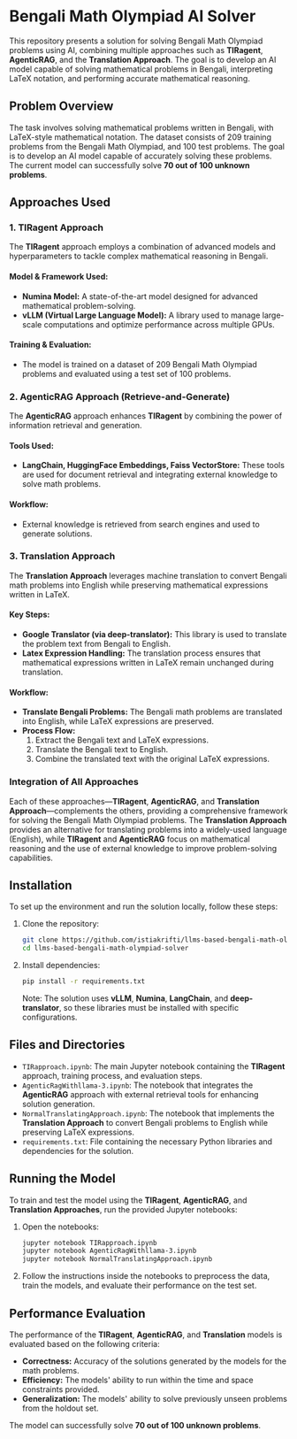 
# Bengali Math Olympiad AI Solver 

This repository presents a solution for solving Bengali Math Olympiad problems using AI, combining multiple approaches such as **TIRagent**, **AgenticRAG**, and the **Translation Approach**. The goal is to develop an AI model capable of solving mathematical problems in Bengali, interpreting LaTeX notation, and performing accurate mathematical reasoning.

## Problem Overview

The task involves solving mathematical problems written in Bengali, with LaTeX-style mathematical notation. The dataset consists of 209 training problems from the Bengali Math Olympiad, and 100 test problems. The goal is to develop an AI model capable of accurately solving these problems. The current model can successfully solve **70 out of 100 unknown problems**.

## Approaches Used

### 1. **TIRagent Approach**

The **TIRagent** approach employs a combination of advanced models and hyperparameters to tackle complex mathematical reasoning in Bengali.

#### Model & Framework Used:
   - **Numina Model:** A state-of-the-art model designed for advanced mathematical problem-solving.
   - **vLLM (Virtual Large Language Model):** A library used to manage large-scale computations and optimize performance across multiple GPUs.

#### Training & Evaluation:
   - The model is trained on a dataset of 209 Bengali Math Olympiad problems and evaluated using a test set of 100 problems.

### 2. **AgenticRAG Approach (Retrieve-and-Generate)**

The **AgenticRAG** approach enhances **TIRagent** by combining the power of information retrieval and generation.

#### Tools Used:
   - **LangChain, HuggingFace Embeddings, Faiss VectorStore:** These tools are used for document retrieval and integrating external knowledge to solve math problems.

#### Workflow:
   - External knowledge is retrieved from search engines and used to generate solutions.

### 3. **Translation Approach**

The **Translation Approach** leverages machine translation to convert Bengali math problems into English while preserving mathematical expressions written in LaTeX.

#### Key Steps:
   - **Google Translator (via deep-translator):** This library is used to translate the problem text from Bengali to English.
   - **Latex Expression Handling:** The translation process ensures that mathematical expressions written in LaTeX remain unchanged during translation.

#### Workflow:
   - **Translate Bengali Problems:** The Bengali math problems are translated into English, while LaTeX expressions are preserved.
   - **Process Flow:** 
     1. Extract the Bengali text and LaTeX expressions.
     2. Translate the Bengali text to English.
     3. Combine the translated text with the original LaTeX expressions.

### Integration of All Approaches

Each of these approaches—**TIRagent**, **AgenticRAG**, and **Translation Approach**—complements the others, providing a comprehensive framework for solving the Bengali Math Olympiad problems. The **Translation Approach** provides an alternative for translating problems into a widely-used language (English), while **TIRagent** and **AgenticRAG** focus on mathematical reasoning and the use of external knowledge to improve problem-solving capabilities.

## Installation

To set up the environment and run the solution locally, follow these steps:

1. Clone the repository:
   ```bash
   git clone https://github.com/istiakrifti/llms-based-bengali-math-olympiad-solver.git
   cd llms-based-bengali-math-olympiad-solver
   ```

2. Install dependencies:
   ```bash
   pip install -r requirements.txt
   ```

   Note: The solution uses **vLLM**, **Numina**, **LangChain**, and **deep-translator**, so these libraries must be installed with specific configurations.

## Files and Directories

- `TIRapproach.ipynb`: The main Jupyter notebook containing the **TIRagent** approach, training process, and evaluation steps.
- `AgenticRagWithllama-3.ipynb`: The notebook that integrates the **AgenticRAG** approach with external retrieval tools for enhancing solution generation.
- `NormalTranslatingApproach.ipynb`: The notebook that implements the **Translation Approach** to convert Bengali problems to English while preserving LaTeX expressions.
- `requirements.txt`: File containing the necessary Python libraries and dependencies for the solution.

## Running the Model

To train and test the model using the **TIRagent**, **AgenticRAG**, and **Translation Approaches**, run the provided Jupyter notebooks:

1. Open the notebooks:
   ```bash
   jupyter notebook TIRapproach.ipynb
   jupyter notebook AgenticRagWithllama-3.ipynb
   jupyter notebook NormalTranslatingApproach.ipynb
   ```

2. Follow the instructions inside the notebooks to preprocess the data, train the models, and evaluate their performance on the test set.

## Performance Evaluation

The performance of the **TIRagent**, **AgenticRAG**, and **Translation** models is evaluated based on the following criteria:
- **Correctness:** Accuracy of the solutions generated by the models for the math problems.
- **Efficiency:** The models' ability to run within the time and space constraints provided.
- **Generalization:** The models' ability to solve previously unseen problems from the holdout set.

The model can successfully solve **70 out of 100 unknown problems**.

